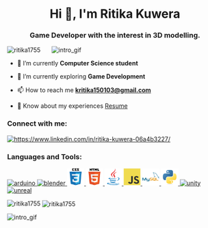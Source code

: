 <h1 align="center">Hi 👋, I'm Ritika Kuwera</h1>
<h3 align="center">Game Developer with the interest in 3D modelling.</h3>

<img align="right" alt="intro_gif" width="400" src="https://repository-images.githubusercontent.com/462900780/0a10af70-6cbf-46df-9071-0ff586a3b1d6"> 

<p align="left"> <img src="https://komarev.com/ghpvc/?username=ritika1755&label=Profile%20views&color=0e75b6&style=flat" alt="ritika1755" /> </p>

- 🔭 I’m currently **Computer Science student**

- 🌱 I’m currently exploring **Game Development**

- 📫 How to reach me **kritika150103@gmail.com**

- 📄 Know about my experiences [Resume](https://drive.google.com/file/d/174xoO0uM9HQoATHABQLvrHkmC8cAuWCv/view)

<h3 align="left">Connect with me:</h3>
<p align="left">
<a href="https://linkedin.com/in/https://www.linkedin.com/in/ritika-kuwera-06a4b3227/" target="blank"><img align="center" src="https://raw.githubusercontent.com/rahuldkjain/github-profile-readme-generator/master/src/images/icons/Social/linked-in-alt.svg" alt="https://www.linkedin.com/in/ritika-kuwera-06a4b3227/" height="30" width="40" /></a>
</p>

<h3 align="left">Languages and Tools:</h3>
<p align="left"> <a href="https://www.arduino.cc/" target="_blank" rel="noreferrer"> <img src="https://cdn.worldvectorlogo.com/logos/arduino-1.svg" alt="arduino" width="40" height="40"/> </a> <a href="https://www.blender.org/" target="_blank" rel="noreferrer"> <img src="https://download.blender.org/branding/community/blender_community_badge_white.svg" alt="blender" width="40" height="40"/> </a> <a href="https://www.w3schools.com/css/" target="_blank" rel="noreferrer"> <img src="https://raw.githubusercontent.com/devicons/devicon/master/icons/css3/css3-original-wordmark.svg" alt="css3" width="40" height="40"/> </a> <a href="https://www.w3.org/html/" target="_blank" rel="noreferrer"> <img src="https://raw.githubusercontent.com/devicons/devicon/master/icons/html5/html5-original-wordmark.svg" alt="html5" width="40" height="40"/> </a> <a href="https://www.java.com" target="_blank" rel="noreferrer"> <img src="https://raw.githubusercontent.com/devicons/devicon/master/icons/java/java-original.svg" alt="java" width="40" height="40"/> </a> <a href="https://developer.mozilla.org/en-US/docs/Web/JavaScript" target="_blank" rel="noreferrer"> <img src="https://raw.githubusercontent.com/devicons/devicon/master/icons/javascript/javascript-original.svg" alt="javascript" width="40" height="40"/> </a> <a href="https://www.mysql.com/" target="_blank" rel="noreferrer"> <img src="https://raw.githubusercontent.com/devicons/devicon/master/icons/mysql/mysql-original-wordmark.svg" alt="mysql" width="40" height="40"/> </a> <a href="https://www.python.org" target="_blank" rel="noreferrer"> <img src="https://raw.githubusercontent.com/devicons/devicon/master/icons/python/python-original.svg" alt="python" width="40" height="40"/> </a> <a href="https://unity.com/" target="_blank" rel="noreferrer"> <img src="https://www.vectorlogo.zone/logos/unity3d/unity3d-icon.svg" alt="unity" width="40" height="40"/> </a> <a href="https://unrealengine.com/" target="_blank" rel="noreferrer"> <img src="https://raw.githubusercontent.com/kenangundogan/fontisto/036b7eca71aab1bef8e6a0518f7329f13ed62f6b/icons/svg/brand/unreal-engine.svg" alt="unreal" width="40" height="40"/> </a> </p>

<p><img align="left" src="https://github-readme-stats.vercel.app/api/top-langs?username=ritika1755&show_icons=true&locale=en&layout=compact" alt="ritika1755" /></p>

<p>&nbsp;<img align="center" src="https://github-readme-stats.vercel.app/api?username=ritika1755&show_icons=true&locale=en" alt="ritika1755" /></p>

<img align="right" alt="intro_gif" width="600" src="https://raw.githubusercontent.com/trinib/trinib/a5f17399d881c5651a89bfe4a621014b08346cf0/images/marquee.svg"> 
